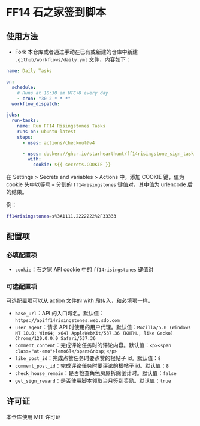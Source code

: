 # FF14 石之家签到脚本

## 使用方法

- Fork 本仓库或者通过手动在已有或新建的仓库中新建 `.github/workflows/daily.yml` 文件，内容如下：

```yaml
name: Daily Tasks

on:
  schedule:
    # Runs at 10:30 am UTC+8 every day
    - cron: "30 2 * * *"
  workflow_dispatch:

jobs:
  run-tasks:
    name: Run FF14 Risingstones Tasks
    runs-on: ubuntu-latest
    steps:
      - uses: actions/checkout@v4

      - uses: docker://ghcr.io/starhearthunt/ff14risingstone_sign_task:master
        with:
          cookie: ${{ secrets.COOKIE }}
```

在 Settings > Secrets and variables > Actions 中，添加 COOKIE 键，值为 cookie 头中以等号 `=` 分割的 `ff14risingstones` 键值对，其中值为 urlencode 后的结果。

例：

```bash
ff14risingstones=s%3A1111.2222222%2F33333
```

## 配置项

### 必填配置项

- `cookie`：石之家 API cookie 中的 `ff14risingstones` 键值对

### 可选配置项

可选配置项可以从 action 文件的 with 段传入，和必填项一样。

- `base_url`：API 的入口域名。默认值：`https://apiff14risingstones.web.sdo.com`
- `user_agent`：请求 API 时使用的用户代理。默认值：`Mozilla/5.0 (Windows NT 10.0; Win64; x64) AppleWebKit/537.36 (KHTML, like Gecko) Chrome/120.0.0.0 Safari/537.36`
- `comment_content`：完成评论任务时的评论内容。默认值：`<p><span class="at-emo">[emo6]</span>&nbsp;</p>`
- `like_post_id`：完成点赞任务时要点赞的根帖子 id。默认值：`8`
- `comment_post_id`：完成评论任务时要评论的根帖子 id。默认值：`8`
- `check_house_remain`：是否检查角色房屋拆除倒计时。默认值：`false`
- `get_sign_reward`：是否使用脚本领取当月签到奖励。默认值：`true`

## 许可证

本仓库使用 MIT 许可证
